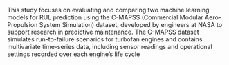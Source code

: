 This study focuses on evaluating and comparing two machine learning models for RUL prediction using the C-MAPSS (Commercial Modular Aero-Propulsion System Simulation) dataset, developed by engineers at NASA to support research in predictive maintenance. The C-MAPSS dataset simulates run-to-failure scenarios for turbofan engines and contains multivariate time-series data, including sensor readings and operational settings recorded over each engine’s life cycle
